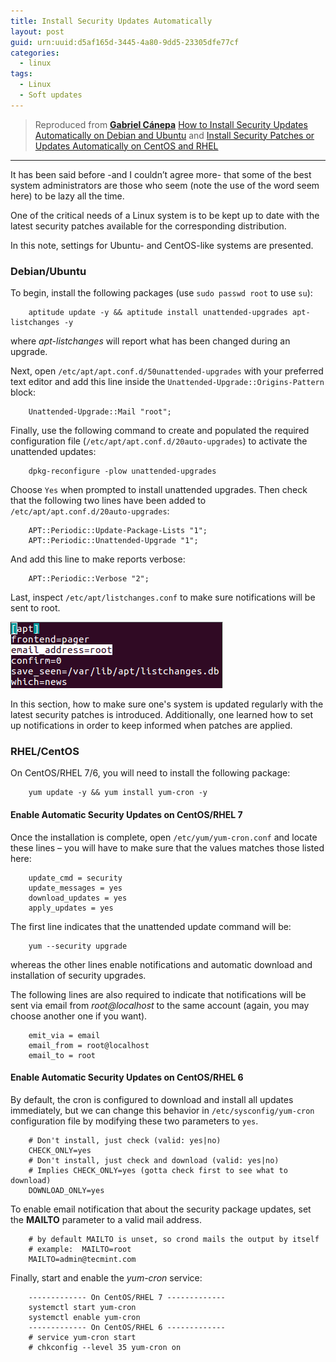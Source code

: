 ```yaml
---
title: Install Security Updates Automatically
layout: post
guid: urn:uuid:d5af165d-3445-4a80-9dd5-23305dfe77cf
categories:
  - linux
tags:
  - Linux
  - Soft updates
---
```



> Reproduced from [**Gabriel Cánepa**](http://www.tecmint.com/author/gacanepa/) [How to Install Security Updates Automatically on Debian and Ubuntu](http://www.tecmint.com/auto-install-security-updates-on-debian-and-ubuntu/)
> and [Install Security Patches or Updates Automatically on CentOS and RHEL](http://www.tecmint.com/auto-install-security-patches-updates-on-centos-rhel/)


---

It has been said before -and I couldn’t agree more- that some of the best system administrators are those who seem (note the use of the word seem here) to be lazy all the time.

One of the critical needs of a Linux system is to be kept up to date with the latest security patches available for the corresponding distribution.

In this note, settings for Ubuntu- and CentOS-like systems are presented.


### Debian/Ubuntu
To begin, install the following packages (use `sudo passwd root` to use `su`):

```
    aptitude update -y && aptitude install unattended-upgrades apt-listchanges -y
```
where *apt-listchanges* will report what has been changed during an upgrade.

Next, open `/etc/apt/apt.conf.d/50unattended-upgrades` with your preferred text editor and add this line inside the `Unattended-Upgrade::Origins-Pattern` block:

```
    Unattended-Upgrade::Mail "root";
```

Finally, use the following command to create and populated the required configuration file (`/etc/apt/apt.conf.d/20auto-upgrades`) to activate the unattended updates:

```
    dpkg-reconfigure -plow unattended-upgrades
```

Choose `Yes` when prompted to install unattended upgrades. Then check that the following two lines have been added to `/etc/apt/apt.conf.d/20auto-upgrades`:

```
    APT::Periodic::Update-Package-Lists "1";
    APT::Periodic::Unattended-Upgrade "1";
```

And add this line to make reports verbose:

```
    APT::Periodic::Verbose "2";
```

Last, inspect `/etc/apt/listchanges.conf` to make sure notifications will be sent to root.

[![Inspect Image](/media/files/2017/01/11/ubuntuAutoUpdate.png)](https://github.com/bizhishui/bizhishui.github.io/blob/master/ "inspect notifications")

In this section, how to make sure one's system is updated regularly with the latest security patches is introduced. Additionally, 
one learned how to set up notifications in order to keep informed when patches are applied.


### RHEL/CentOS
On CentOS/RHEL 7/6, you will need to install the following package:

```
    yum update -y && yum install yum-cron -y
```

#### Enable Automatic Security Updates on CentOS/RHEL 7

Once the installation is complete, open `/etc/yum/yum-cron.conf` and locate these lines – you will have to make sure that the values matches those listed here:

```
    update_cmd = security
    update_messages = yes
    download_updates = yes
    apply_updates = yes
```

The first line indicates that the unattended update command will be:

```
    yum --security upgrade
```

whereas the other lines enable notifications and automatic download and installation of security upgrades.

The following lines are also required to indicate that notifications will be sent via email from *root@localhost* to the same account (again, you may choose another one if you want).

```
    emit_via = email
    email_from = root@localhost
    email_to = root
```

#### Enable Automatic Security Updates on CentOS/RHEL 6
By default, the cron is configured to download and install all updates immediately, but we can change this behavior in `/etc/sysconfig/yum-cron` configuration file by modifying these two parameters to `yes`.

```
    # Don't install, just check (valid: yes|no)
    CHECK_ONLY=yes
    # Don't install, just check and download (valid: yes|no)
    # Implies CHECK_ONLY=yes (gotta check first to see what to download)
    DOWNLOAD_ONLY=yes
```

To enable email notification that about the security package updates, set the **MAILTO** parameter to a valid mail address.

```
    # by default MAILTO is unset, so crond mails the output by itself
    # example:  MAILTO=root
    MAILTO=admin@tecmint.com
```

Finally, start and enable the *yum-cron* service:

```
    ------------- On CentOS/RHEL 7 ------------- 
    systemctl start yum-cron
    systemctl enable yum-cron
    ------------- On CentOS/RHEL 6 -------------  
    # service yum-cron start
    # chkconfig --level 35 yum-cron on
```

